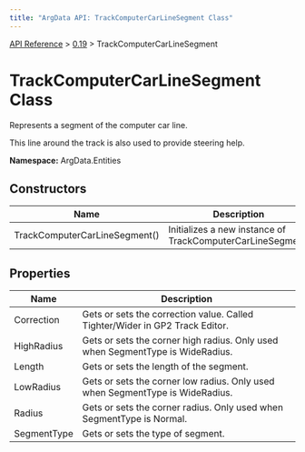 ```yaml
---
title: "ArgData API: TrackComputerCarLineSegment Class"
---
```


[API Reference](/argdata/api) &gt; [0.19](/argdata/api/0.19) &gt; TrackComputerCarLineSegment

# TrackComputerCarLineSegment Class

Represents a segment of the computer car line.

This line around the track is also used to provide steering help.

**Namespace:** ArgData.Entities

## Constructors

<table class="table table-bordered table-striped ">
<thead>
  <tr>
    <th>Name</th>
    <th>Description</th>
  </tr>
</thead>
<tbody>
  <tr>
    <td>TrackComputerCarLineSegment()</td>
    <td>Initializes a new instance of TrackComputerCarLineSegment.</td>
  </tr>
</tbody>
</table>


## Properties

<table class="table table-bordered table-striped ">
<thead>
  <tr>
    <th>Name</th>
    <th>Description</th>
  </tr>
</thead>
<tbody>
  <tr>
    <td>Correction</td>
    <td>Gets or sets the correction value. Called Tighter/Wider in GP2 Track Editor.</td>
  </tr>
  <tr>
    <td>HighRadius</td>
    <td>Gets or sets the corner high radius. Only used when SegmentType is WideRadius.</td>
  </tr>
  <tr>
    <td>Length</td>
    <td>Gets or sets the length of the segment.</td>
  </tr>
  <tr>
    <td>LowRadius</td>
    <td>Gets or sets the corner low radius. Only used when SegmentType is WideRadius.</td>
  </tr>
  <tr>
    <td>Radius</td>
    <td>Gets or sets the corner radius. Only used when SegmentType is Normal.</td>
  </tr>
  <tr>
    <td>SegmentType</td>
    <td>Gets or sets the type of segment.</td>
  </tr>
</tbody>
</table>


